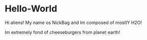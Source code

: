 # Hello-World

Hi aliens! My name os NickBag and Im composed of mostlY H2O!

Im extremely fond of cheeseburgers from planet earth!
